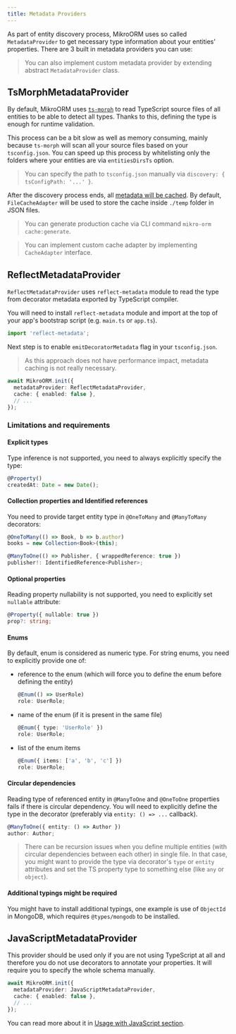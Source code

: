 ```yaml
---
title: Metadata Providers
---
```


As part of entity discovery process, MikroORM uses so called `MetadataProvider` to get necessary type information about your entities' properties. There are 3 built in metadata providers you can use:

> You can also implement custom metadata provider by extending abstract `MetadataProvider` class.

## TsMorphMetadataProvider

By default, MikroORM uses [`ts-morph`](https://github.com/dsherret/ts-morph) to read TypeScript source files of all entities to be able to detect all types. Thanks to this, defining the type is enough for runtime validation.

This process can be a bit slow as well as memory consuming, mainly because `ts-morph` will scan all your source files based on your `tsconfig.json`. You can speed up this process by whitelisting only the folders where your entities are via `entitiesDirsTs` option.

> You can specify the path to `tsconfig.json` manually via `discovery: { tsConfigPath: '...' }`.

After the discovery process ends, all [metadata will be cached](metadata-cache.md). By default, `FileCacheAdapter` will be used to store the cache inside `./temp` folder in JSON files.

> You can generate production cache via CLI command `mikro-orm cache:generate`.

> You can implement custom cache adapter by implementing `CacheAdapter` interface.

## ReflectMetadataProvider

`ReflectMetadataProvider` uses `reflect-metadata` module to read the type from decorator metadata exported by TypeScript compiler.

You will need to install `reflect-metadata` module and import at the top of your app's bootstrap script (e.g. `main.ts` or `app.ts`).

```typescript
import 'reflect-metadata';
```

Next step is to enable `emitDecoratorMetadata` flag in your `tsconfig.json`.

> As this approach does not have performance impact, metadata caching is not really necessary.

```typescript
await MikroORM.init({
  metadataProvider: ReflectMetadataProvider,
  cache: { enabled: false },
  // ...
});
```

### Limitations and requirements

#### Explicit types

Type inference is not supported, you need to always explicitly specify the type:

```typescript
@Property()
createdAt: Date = new Date();
```

#### Collection properties and Identified references

You need to provide target entity type in `@OneToMany` and `@ManyToMany` decorators:

```typescript
@OneToMany(() => Book, b => b.author)
books = new Collection<Book>(this);

@ManyToOne(() => Publisher, { wrappedReference: true })
publisher!: IdentifiedReference<Publisher>;
```

#### Optional properties

Reading property nullability is not supported, you need to explicitly set `nullable` attribute:

```typescript
@Property({ nullable: true })
prop?: string;
```

#### Enums

By default, enum is considered as numeric type. For string enums, you need to explicitly provide one of:

- reference to the enum (which will force you to define the enum before defining the entity)
  ```typescript
  @Enum(() => UserRole)
  role: UserRole;
  ```
- name of the enum (if it is present in the same file)
  ```typescript
  @Enum({ type: 'UserRole' })
  role: UserRole;
  ```
- list of the enum items
  ```typescript
  @Enum({ items: ['a', 'b', 'c'] })
  role: UserRole;
  ```

#### Circular dependencies

Reading type of referenced entity in `@ManyToOne` and `@OneToOne` properties fails if there is circular dependency. You will need to explicitly define the type in the decorator (preferably via `entity: () => ...` callback).

```typescript
@ManyToOne({ entity: () => Author })
author: Author;
```

> There can be recursion issues when you define multiple entities (with circular dependencies between each other) in single file. In that case, you might want to provide the type via decorator's `type` or `entity` attributes and set the TS property type to something else (like `any` or `object`).

#### Additional typings might be required

You might have to install additional typings, one example is use of `ObjectId` in MongoDB, which requires `@types/mongodb` to be installed.

## JavaScriptMetadataProvider

This provider should be used only if you are not using TypeScript at all and therefore you do not use decorators to annotate your properties. It will require you to specify the whole schema manually.

```typescript
await MikroORM.init({
  metadataProvider: JavaScriptMetadataProvider,
  cache: { enabled: false },
  // ...
});
```

You can read more about it in [Usage with JavaScript section](usage-with-js.md).
